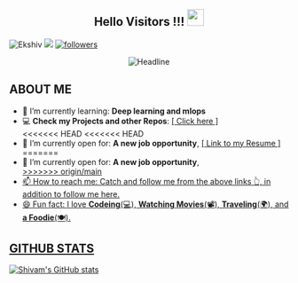 <h2 align="center">Hello Visitors !!! <img src = "https://raw.githubusercontent.com/MartinHeinz/MartinHeinz/master/wave.gif" width = 30px></h2>

<p align="left"> <img src="https://komarev.com/ghpvc/?username=Ekshiv&label=Profile%20views&color=0e75b6&style=square" alt="Ekshiv" /> 
<a href = "https://www.linkedin.com/in/shivam-singh-7989b1246/"><img src="https://img.shields.io/badge/LinkedIn-0077B5?style=square=linkedin&logoColor=white"/></a>
<a href='https://github.com/Ekshiv?tab=followers'><img alt='followers' title='Follow Me on GitHub' src='https://custom-icon-badges.herokuapp.com/github/followers/Ekshiv?color=236ad3&labelColor=1155ba&style=square=person-add&label=Follow&logoColor=white'/></a>
</p>

 <div align=center>
    <img src="https://readme-typing-svg.herokuapp.com?color=%236FDA44&size=32&center=true&vCenter=true&width=600&height=50&lines=Welcome+to+my+Github+Profile!!;Hi!!+I'm+SHIVAM;Data+Science+Student;Data+Enthusiast;Art+Enthusiast;and+a+Problem+Solver" alt="Headline"/>
 </div>

 ## **ABOUT ME**
 <ul>
    <li>🎯 I’m currently learning: <b>Deep learning and mlops</b></li>
    <li>💻 <b>Check my Projects and other Repos</b>: <a href="https://github.com/Ekshiv?tab=repositories">[ Click here ]</a></li>
<<<<<<< HEAD
<<<<<<< HEAD
	<li>🤔 I’m currently open for: <b>A new job opportunity</b>, <a href="https://drive.google.com/file/d/1u7mO3OMaWj-6z7YTqghGSMaUg8GWWGFb/view?usp=sharing">[ Link to my Resume ]</a></li>
=======
    <li>🤔 I’m currently open for: <b>A new job opportunity</b>, <a href="http//dummyresume.com/Shivam+Singh”[ Link to my Resume ]</a></li>
>>>>>>> d88294a5a1c5969f29ed4e032f07d998f791e866
=======
    <li>🤔 I’m currently open for: <b>A new job opportunity</b>, <a href="http//dummyresume.com/Shivam+Singh”[ Link to my Resume ]</a></li>
>>>>>>> origin/main
    <li>📫 How to reach me: Catch and follow me from the above links 👆, in addition to follow me here.</li>
    <li>😄 Fun fact: I love <b>Codeing</b>(💻), <b>Watching Movies</b>(📽️), <b>Traveling</b>(🌍), and <b>a Foodie</b>(🍽️).</li>
</ul>


## **GITHUB STATS**
![Shivam's GitHub stats](https://github-readme-stats.vercel.app/api?username=Ekshiv&theme=aura&show_icons=true)



